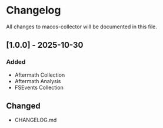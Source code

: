 # Changelog  

All changes to macos-collector will be documented in this file.  

## [1.0.0] - 2025-10-30
### Added
- Aftermath Collection
- Aftermath Analysis
- FSEvents Collection

## Changed
- CHANGELOG.md
